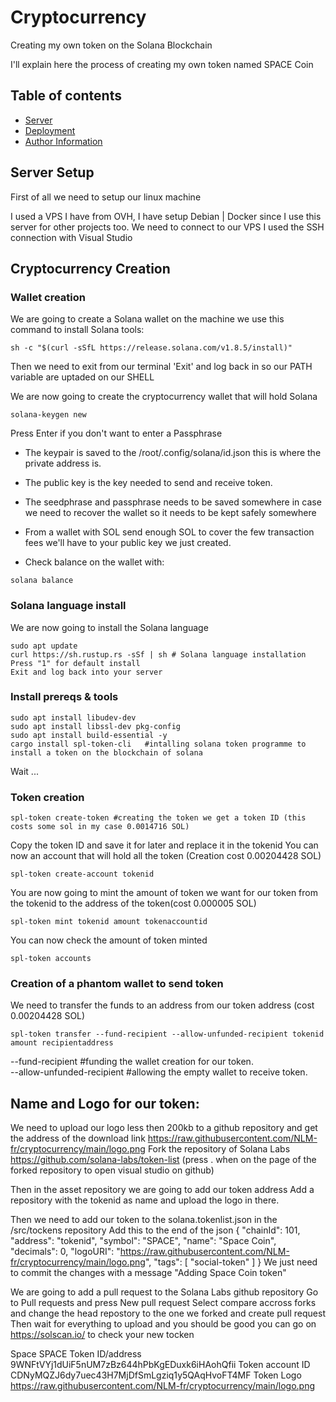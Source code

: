 # Cryptocurrency
Creating my own token on the Solana Blockchain

I'll explain here the process of creating my own token named SPACE Coin

## Table of contents

* [Server](#server)
* [Deployment](#deployment)
* [Author Information](#author-information)

## Server Setup

First of all we need to setup our linux machine

I used a VPS I have from OVH, I have setup Debian | Docker since I use this server for other projects too.
We need to connect to our VPS I used the SSH connection with Visual Studio

## Cryptocurrency Creation
### Wallet creation
We are going to create a Solana wallet on the machine we use this command to install Solana tools:

```
sh -c "$(curl -sSfL https://release.solana.com/v1.8.5/install)"
```

Then we need to exit from our terminal 'Exit' and log back in so our PATH variable are uptaded on our SHELL

We are now going to create the cryptocurrency wallet that will hold Solana
```
solana-keygen new
```
Press Enter if you don't want to enter a Passphrase

- The keypair is saved to the /root/.config/solana/id.json this is where the private address is.

- The public key is the key needed to send and receive token.

- The seedphrase and passphrase needs to be saved somewhere in case we need to recover the wallet so it needs to be kept safely somewhere 


- From a wallet with SOL send enough SOL to cover the few transaction fees we'll have to your public key we just created.

- Check balance on the wallet with: 
```
solana balance
```

### Solana language install

We are now going to install the Solana language

```
sudo apt update
curl https://sh.rustup.rs -sSf | sh # Solana language installation
Press "1" for default install
Exit and log back into your server
```

### Install prereqs & tools

```
sudo apt install libudev-dev
sudo apt install libssl-dev pkg-config
sudo apt install build-essential -y
cargo install spl-token-cli   #intalling solana token programme to install a token on the blockchain of solana
```
Wait ...

### Token creation

```
spl-token create-token #creating the token we get a token ID (this costs some sol in my case 0.0014716 SOL)
```
Copy the token ID and save it for later and replace it in the tokenid
You can now an account that will hold all the token (Creation cost 0.00204428 SOL) 
```
spl-token create-account tokenid 
```
You are now going to mint the amount of token we want for our token from the tokenid to the address of the token(cost 0.000005 SOL)
```
spl-token mint tokenid amount tokenaccountid 
```
You can now check the amount of token minted
```
spl-token accounts
```

### Creation of a phantom wallet to send token

We need to transfer the funds to an address from our token address (cost 0.00204428 SOL)
```
spl-token transfer --fund-recipient --allow-unfunded-recipient tokenid amount recipientaddress 	
```
--fund-recipient					#funding the wallet creation for our token.  
--allow-unfunded-recipient			#allowing the empty wallet to receive token.  

## Name and Logo for our token:

We need to upload our logo less then 200kb to a github repository and get the address of the download link https://raw.githubusercontent.com/NLM-fr/cryptocurrency/main/logo.png
Fork the repository of Solana Labs https://github.com/solana-labs/token-list (press . when on the page of the forked repository to open visual studio on github)

Then in the asset repository we are going to add our token address
Add a repository with the tokenid as name and upload the logo in there.

Then we need to add our token to the solana.tokenlist.json in the /src/tockens repository
Add this to the end of the json
{
      "chainId": 101,
      "address": "tokenid",
      "symbol": "SPACE",
      "name": "Space Coin",
      "decimals": 0,
      "logoURI": "https://raw.githubusercontent.com/NLM-fr/cryptocurrency/main/logo.png",
      "tags": [
        "social-token"
      ]
    }
We just need to commit the changes with a message "Adding Space Coin token"

We are going to add a pull request to the Solana Labs github repository 
Go to Pull requests and press New pull request
Select compare accross forks and change the head repostory to the one we forked and create pull request 
Then wait for everything to upload and you should be good you can go on https://solscan.io/ to check your new tocken 



Space SPACE
Token ID/address	9WNFtVYj1dUiF5nUM7zBz644hPbKgEDuxk6iHAohQfii
Token account ID 	CDNyMQZJ6dy7uec43H7MjDfSmLgziq1y5QAqHvoFT4MF
Token Logo		https://raw.githubusercontent.com/NLM-fr/cryptocurrency/main/logo.png
